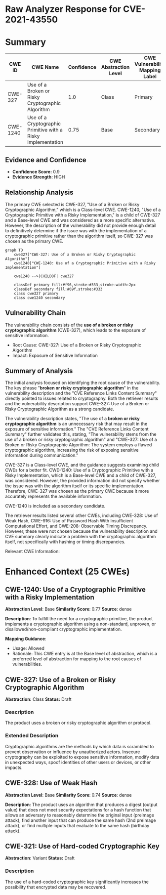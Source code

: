 # Raw Analyzer Response for CVE-2021-43550

# Summary
| CWE ID | CWE Name | Confidence | CWE Abstraction Level | CWE Vulnerability Mapping Label | CWE-Vulnerability Mapping Notes |
|---|---|---|---|---|---|
| CWE-327 | Use of a Broken or Risky Cryptographic Algorithm | 1.0 | Class | Primary | Allowed-with-Review |
| CWE-1240 | Use of a Cryptographic Primitive with a Risky Implementation | 0.75 | Base | Secondary | Allowed |

## Evidence and Confidence

*   **Confidence Score:** 0.9
*   **Evidence Strength:** HIGH

## Relationship Analysis
The primary CWE selected is CWE-327, "Use of a Broken or Risky Cryptographic Algorithm," which is a Class-level CWE. CWE-1240, "Use of a Cryptographic Primitive with a Risky Implementation," is a child of CWE-327 and a Base-level CWE and was considered as a more specific alternative. However, the description of the vulnerability did not provide enough detail to definitively determine if the issue was with the implementation of a cryptographic primitive rather than the algorithm itself, so CWE-327 was chosen as the primary CWE.

```mermaid
graph TD
    cwe327["CWE-327: Use of a Broken or Risky Cryptographic Algorithm"]
    cwe1240["CWE-1240: Use of a Cryptographic Primitive with a Risky Implementation"]
    
    cwe1240 -->|CHILDOF| cwe327
    
    classDef primary fill:#f96,stroke:#333,stroke-width:2px
    classDef secondary fill:#69f,stroke:#333
    class cwe327 primary
    class cwe1240 secondary
```

## Vulnerability Chain
The vulnerability chain consists of the **use of a broken or risky cryptographic algorithm** (CWE-327), which leads to the exposure of sensitive information.
  - Root Cause: CWE-327: Use of a Broken or Risky Cryptographic Algorithm
  - Impact: Exposure of Sensitive Information

## Summary of Analysis
The initial analysis focused on identifying the root cause of the vulnerability. The key phrase "**broken or risky cryptographic algorithm**" in the vulnerability description and the "CVE Reference Links Content Summary" directly pointed to issues related to cryptography. Both the retriever results and the vulnerability description support CWE-327: Use of a Broken or Risky Cryptographic Algorithm as a strong candidate.

The vulnerability description states, "The use of a **broken or risky cryptographic algorithm** is an unnecessary risk that may result in the exposure of sensitive information." The "CVE Reference Links Content Summary" further validates this, stating, "The vulnerability stems from the use of a broken or risky cryptographic algorithm" and "CWE-327: Use of a Broken or Risky Cryptographic Algorithm: The system employs a flawed cryptographic algorithm, increasing the risk of exposing sensitive information during communication."

CWE-327 is a Class-level CWE, and the guidance suggests examining child CWEs for a better fit. CWE-1240: Use of a Cryptographic Primitive with a Risky Implementation, which is a Base-level CWE and a child of CWE-327, was considered. However, the provided information did not specify whether the issue was with the algorithm itself or its specific implementation. Therefore, CWE-327 was chosen as the primary CWE because it more accurately represents the available information.

CWE-1240 is included as a secondary candidate.

The retriever results listed several other CWEs, including CWE-328: Use of Weak Hash, CWE-916: Use of Password Hash With Insufficient Computational Effort, and CWE-208: Observable Timing Discrepancy. However, these were not chosen because the vulnerability description and CVE summary clearly indicate a problem with the cryptographic algorithm itself, not specifically with hashing or timing discrepancies.

Relevant CWE Information:

# Enhanced Context (25 CWEs)

## CWE-1240: Use of a Cryptographic Primitive with a Risky Implementation
**Abstraction Level**: Base
**Similarity Score**: 0.77
**Source**: dense

**Description**:
To fulfill the need for a cryptographic primitive, the product implements a cryptographic algorithm using a non-standard, unproven, or disallowed/non-compliant cryptographic implementation.

**Mapping Guidance**:
- Usage: Allowed
- Rationale: This CWE entry is at the Base level of abstraction, which is a preferred level of abstraction for mapping to the root causes of vulnerabilities.

## CWE-327: Use of a Broken or Risky Cryptographic Algorithm
**Abstraction:** Class
**Status:** Draft

### Description
The product uses a broken or risky cryptographic algorithm or protocol.

### Extended Description
Cryptographic algorithms are the methods by which data is scrambled to prevent observation or influence by unauthorized actors. Insecure cryptography can be exploited to expose sensitive information, modify data in unexpected ways, spoof identities of other users or devices, or other impacts.

## CWE-328: Use of Weak Hash
**Abstraction Level**: Base
**Similarity Score**: 0.74
**Source**: dense

**Description**:
The product uses an algorithm that produces a digest (output value) that does not meet security expectations for a hash function that allows an adversary to reasonably determine the original input (preimage attack), find another input that can produce the same hash (2nd preimage attack), or find multiple inputs that evaluate to the same hash (birthday attack).

## CWE-321: Use of Hard-coded Cryptographic Key
**Abstraction:** Variant
**Status:** Draft

### Description
The use of a hard-coded cryptographic key significantly increases the possibility that encrypted data may be recovered.
